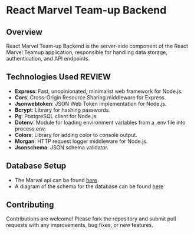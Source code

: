 # React Marvel Team-up Backend

## Overview

React Marvel Team-up Backend is the server-side component of the React Marvel Teamup application, responsible for handling data storage, authentication, and API endpoints.

## Technologies Used **REVIEW**

- **Express**: Fast, unopinionated, minimalist web framework for Node.js.
- **Cors**: Cross-Origin Resource Sharing middleware for Express.
- **Jsonwebtoken**: JSON Web Token implementation for Node.js.
- **Bcrypt**: Library for hashing passwords.
- **Pg**: PostgreSQL client for Node.js.
- **Dotenv**: Module for loading environment variables from a .env file into process.env.
- **Colors**: Library for adding color to console output.
- **Morgan**: HTTP request logger middleware for Node.js.
- **Jsonschema**: JSON schema validator.


## Database Setup

- The Marval api can be found [here](https://developer.marvel.com/)
- A diagram of the schema for the database can be found [here](https://app.quickdatabasediagrams.com/#/d/6FJbjZ)



## Contributing

Contributions are welcome! Please fork the repository and submit pull requests with any improvements, bug fixes, or new features.
